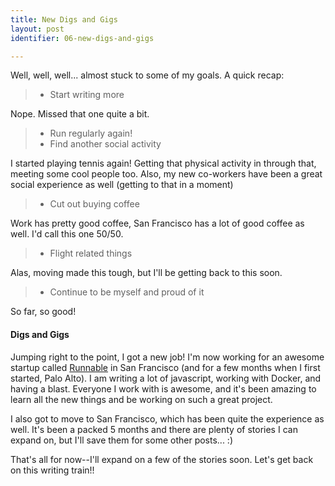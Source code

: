 ```yaml
---
title: New Digs and Gigs
layout: post
identifier: 06-new-digs-and-gigs

---
```


Well, well, well... almost stuck to some of my goals. A quick recap:

> * Start writing more

Nope. Missed that one quite a bit.

> * Run regularly again!
> * Find another social activity

I started playing tennis again! Getting that physical activity in through that, meeting some cool people too. Also, my new co-workers have been a great social experience as well (getting to that in a moment)

> * Cut out buying coffee

Work has pretty good coffee, San Francisco has a lot of good coffee as well. I'd call this one 50/50.

> * Flight related things

Alas, moving made this tough, but I'll be getting back to this soon.

> * Continue to be myself and proud of it

So far, so good!

#### Digs and Gigs

Jumping right to the point, I got a new job! I'm now working for an awesome startup called [Runnable](http://runnable.com) in San Francisco (and for a few months when I first started, Palo Alto). I am writing a lot of javascript, working with Docker, and having a blast. Everyone I work with is awesome, and it's been amazing to learn all the new things and be working on such a great project.

I also got to move to San Francisco, which has been quite the experience as well. It's been a packed 5 months and there are plenty of stories I can expand on, but I'll save them for some other posts... :)

That's all for now--I'll expand on a few of the stories soon. Let's get back on this writing train!!